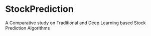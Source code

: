 # StockPrediction
A Comparative study on Traditional and Deep Learning based Stock Prediction Algorithms
